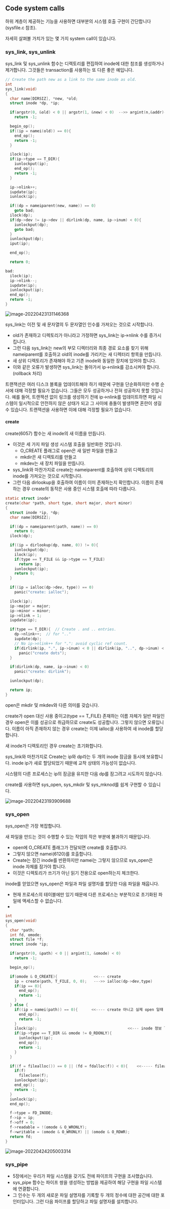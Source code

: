 ## Code system calls

하위 계층이 제공하는 기능을 사용하면 대부분의 시스템 호출 구현이 간단합니다(sysfile.c 참조). 

자세히 살펴볼 가치가 있는 몇 가지 system call이 있습니다.

### sys_link, sys_unlink

sys_link 및 sys_unlink 함수는 디렉토리를 편집하여 inode에 대한 참조를 생성하거나 제거합니다. 그것들은 transaction를 사용하는  또 다른 좋은 예입니다. 

```c
// Create the path new as a link to the same inode as old.
int
sys_link(void)
{
  char name[DIRSIZ], *new, *old;
  struct inode *dp, *ip;

  if(argstr(0, &old) < 0 || argstr(1, &new) < 0)  -->> argint(n,&addr)-->fetchstr(addr,pp)--> return pp
    return -1;

  begin_op();
  if((ip = namei(old)) == 0){
    end_op();
    return -1;
  }

  ilock(ip);
  if(ip->type == T_DIR){
    iunlockput(ip);
    end_op();
    return -1;
  }

  ip->nlink++;
  iupdate(ip);
  iunlock(ip);

  if((dp = nameiparent(new, name)) == 0)
    goto bad;
  ilock(dp);
  if(dp->dev != ip->dev || dirlink(dp, name, ip->inum) < 0){
    iunlockput(dp);
    goto bad;
  }
  iunlockput(dp);
  iput(ip);

  end_op();

  return 0;

bad:
  ilock(ip);
  ip->nlink--;
  iupdate(ip);
  iunlockput(ip);
  end_op();
  return -1;
}
```



![image-20220423131146368](D:\Code\lk\12.xv6_doc\img\image-20220423131146368.png)

sys_link는 이전 및 새 문자열의 두 문자열인 인수를 가져오는 것으로 시작합니다.

* old가 존재하고 디렉토리가 아니라고 가정하면 sys_link는 ip->nlink 수를 증가시킵니다. 
* 그런 다음 sys_link는 new의 부모 디렉터리와 최종 경로 요소를 찾기 위해 nameiparent를 호출하고 old의 inode를 가리키는 새 디렉터리 항목을 만듭니다. 
* 새 상위 디렉토리가 존재해야 하고 기존 inode와 동일한 장치에 있어야 합니다.
* 이와 같은 오류가 발생하면 sys_link는 돌아가서 ip->nlink를 감소시켜야 합니다.  (rollback 처리)

트랜잭션은 여러 디스크 블록을 업데이트해야 하기 때문에 구현을 단순화하지만 수행 순서에 대해 걱정할 필요가 없습니다. 그들은 모두 성공하거나 전혀 성공하지 못할 것입니다. 예를 들어, 트랜잭션 없이 링크를 생성하기 전에 ip->nlink를 업데이트하면 파일 시스템이 일시적으로 안전하지 않은 상태가 되고 그 사이에 충돌이 발생하면 혼란이 생길 수 있습니다. 트랜잭션을 사용하면 이에 대해 걱정할 필요가 없습니다.



#### create

create(6057) 함수는 새 inode의 새 이름을 만듭니다. 

* 이것은 세 가지 파일 생성 시스템 호출을 일반화한 것입니다. 
  * O_CREATE 플래그로 open은 새 일반 파일을 만들고 
  * mkdir은 새 디렉토리를 만들고 
  * mkdev는 새 장치 파일을 만듭니다. 
* sys_link와 마찬가지로 create는 nameiparent를 호출하여 상위 디렉토리의 inode를 가져오는 것으로 시작합니다. 
* 그런 다음 dirlookup을 호출하여 이름이 이미 존재하는지 확인합니다. 이름이 존재하는 경우 create의 동작은 사용 중인 시스템 호출에 따라 다릅니다. 

``` c
static struct inode*
create(char *path, short type, short major, short minor)
{
  struct inode *ip, *dp;
  char name[DIRSIZ];

  if((dp = nameiparent(path, name)) == 0)
    return 0;
  ilock(dp);

  if((ip = dirlookup(dp, name, 0)) != 0){
    iunlockput(dp);
    ilock(ip);
    if(type == T_FILE && ip->type == T_FILE)
      return ip;
    iunlockput(ip);
    return 0;
  }

  if((ip = ialloc(dp->dev, type)) == 0)
    panic("create: ialloc");

  ilock(ip);
  ip->major = major;
  ip->minor = minor;
  ip->nlink = 1;
  iupdate(ip);

  if(type == T_DIR){  // Create . and .. entries.
    dp->nlink++;  // for ".."
    iupdate(dp);
    // No ip->nlink++ for ".": avoid cyclic ref count.
    if(dirlink(ip, ".", ip->inum) < 0 || dirlink(ip, "..", dp->inum) < 0)
      panic("create dots");
  }

  if(dirlink(dp, name, ip->inum) < 0)
    panic("create: dirlink");

  iunlockput(dp);

  return ip;
}
```

open은 mkdir 및 mkdev와 다른 의미를 갖습니다. 

create가 open 대신 사용 중이고(type == T_FILE) 존재하는 이름 자체가 일반 파일인 경우 open은 이를 성공으로 취급하므로 create도 성공합니다. 그렇지 않으면 오류입니다. 이름이 아직 존재하지 않는 경우 create는 이제 ialloc을 사용하여 새 inode를 할당합니다. 

새 inode가 디렉토리인 경우 create는 초기화합니다.  

sys_link와 마찬가지로 Create는 ip와 dp라는 두 개의 inode 잠금을 동시에 보유합니다. inode ip가 새로 할당되었기 때문에 교착 상태의 가능성이 없습니다. 

시스템의 다른 프로세스는 ip의 잠금을 유지한 다음 dp를 잠그려고 시도하지 않습니다.

create를 사용하면 sys_open, sys_mkdir 및 sys_mknod를 쉽게 구현할 수 있습니다.





![image-20220423193909688](img/image-20220423193909688.png)







### sys_open



sys_open은 가장 복잡합니다. 

새 파일을 만드는 것이 수행할 수 있는 작업의 작은 부분에 불과하기 때문입니다. 

* open에 O_CREATE 플래그가 전달되면 create를 호출합니다. 
* 그렇지 않으면 namei(6120)를 호출합니다. 
* Create는 잠긴 inode를 반환하지만 namei는 그렇지 않으므로 sys_open은 inode 자체를 잠가야 합니다. 
* 이것은 디렉토리가 쓰기가 아닌 읽기 전용으로 open하는지 체크한다. 

inode를 얻었으면 sys_open은 파일과 파일 설명자를 할당한 다음 파일을 채웁니다. 

* 현재 프로세스의 테이블에만 있기 때문에 다른 프로세스는 부분적으로 초기화된 파일에 액세스할 수 없습니다.
* 

```c
int
sys_open(void)
{
  char *path;
  int fd, omode;
  struct file *f;
  struct inode *ip;

  if(argstr(0, &path) < 0 || argint(1, &omode) < 0)
    return -1;

  begin_op();

  if(omode & O_CREATE){                <<--- create
    ip = create(path, T_FILE, 0, 0);   --->> ialloc(dp->dev,type)
    if(ip == 0){
      end_op();
      return -1;
    }
  } else {                             
    if((ip = namei(path)) == 0){      <<---- create 아니고 실제 open 일때
      end_op();
      return -1;
    }
    ilock(ip);                                        <<--- inode 정보 lock 하고...
    if(ip->type == T_DIR && omode != O_RDONLY){
      iunlockput(ip);
      end_op();
      return -1;
    }
  }

  if((f = filealloc()) == 0 || (fd = fdalloc(f)) < 0){    <<----- filealloc 
    if(f)
      fileclose(f);
    iunlockput(ip);
    end_op();
    return -1;
  }
  iunlock(ip);
  end_op();

  f->type = FD_INODE;
  f->ip = ip;
  f->off = 0;
  f->readable = !(omode & O_WRONLY);
  f->writable = (omode & O_WRONLY) || (omode & O_RDWR);
  return fd;
}

```



![image-20220424205003314](img/image-20220424205003314.png)



### sys_pipe

* 5장에서는 우리가 파일 시스템을 갖기도 전에 파이프의 구현을 조사했습니다.
* sys_pipe 함수는 파이프 쌍을 생성하는 방법을 제공하여 해당 구현을 파일 시스템에 연결합니다.
*  그 인수는 두 개의 새로운 파일 설명자를 기록할 두 개의 정수에 대한 공간에 대한 포인터입니다. 그런 다음 파이프를 할당하고 파일 설명자를 설치합니다.